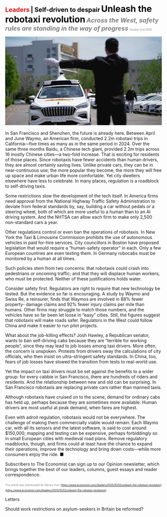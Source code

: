 <span style="color:#E3120B; font-size:14.9pt; font-weight:bold;">Leaders</span> <span style="color:#000000; font-size:14.9pt; font-weight:bold;">| Self-driven to despair</span>
<span style="color:#000000; font-size:21.0pt; font-weight:bold;">Unleash the robotaxi revolution</span>
<span style="color:#808080; font-size:14.9pt; font-weight:bold; font-style:italic;">Across the West, safety rules are standing in the way of progress</span>
<span style="color:#808080; font-size:6.2pt;">October 2nd 2025</span>

![](../images/008_Unleash_the_robotaxi_revolution/p0031_img01.jpeg)

In San Francisco and Shenzhen, the future is already here. Between April and June Waymo, an American firm, conducted 2.2m robotaxi trips in California—five times as many as in the same period in 2024. Over the same three months Baidu, a Chinese tech giant, provided 2.2m trips across 16 mostly Chinese cities—a two-fold increase. That is exciting for residents of those places. Since robotaxis have fewer accidents than human drivers, they are almost certainly saving lives. Unlike private cars, they can be in near-continuous use; the more popular they become, the more they will free up space and make urban life more comfortable. Yet city dwellers elsewhere have less to celebrate. In many places, regulation is a roadblock to self-driving taxis.

Some restrictions slow the development of the tech itself. In America firms need approval from the National Highway Traffic Safety Administration to deviate from federal standards by, say, building a car without pedals or a steering wheel, both of which are more useful to a human than to an AI driving system. And the NHTSA can allow each firm to make only 2,500 non-standard cars a year.

Other regulations control or even ban the operations of robotaxis. In New York the Taxi & Limousine Commission prohibits the use of autonomous vehicles in paid for-hire services. City councillors in Boston have proposed legislation that would require a “human-safety operator” in each. Only a few European countries are even testing them. In Germany robocabs must be monitored by a human at all times.

Such policies stem from two concerns: that robotaxis could crash into pedestrians or oncoming traffic; and that they will displace human workers, who must be protected. Neither of these justifications holds water.

Consider safety first. Regulators are right to require that new technology be tested. But the evidence so far is encouraging. A study by Waymo and Swiss Re, a reinsurer, finds that Waymos are involved in 88% fewer property- damage claims and 92% fewer injury claims per mile than humans. Other firms may struggle to match those numbers, and the vehicles have so far been let loose in “easy” cities. Still, the figures suggest that robotaxis will make roads safer. Regulators in the West could follow China and make it easier to run pilot projects.

What about the job-killing effects? Josh Hawley, a Republican senator, wants to ban self-driving cabs because they are “terrible for working people”, since they may lead to job losses among taxi drivers. More often, the concern is unspoken. Protests from drivers sway the calculations of city officials, who then insist on ultra-stringent safety standards. In China, too, fears of job losses have slowed the transition from tests to real-world use.

Yet the impact on taxi drivers must be set against the benefits to a wider group: for every cabbie in San Francisco, there are hundreds of riders and residents. And the relationship between new and old can be surprising. In San Francisco robotaxis are replacing private cars rather than manned taxis.

Although robotaxis have cruised on to the scene, demand for ordinary cabs has held up, perhaps because they are sometimes more available. Human drivers are most useful at peak demand, when fares are highest.

Even with adroit regulation, robotaxis would not be everywhere. The challenge of making them commercially viable would remain. Each Waymo car, with all its sensors and the latest software, is said to cost around $150,000; mapping and testing can be expensive, perhaps forbiddingly so in small European cities with medieval road plans. Remove regulatory roadblocks, though, and firms could at least have the chance to expand their operations, improve the technology and bring down costs—while more consumers enjoy the ride. ■

Subscribers to The Economist can sign up to our Opinion newsletter, which brings together the best of our leaders, columns, guest essays and reader correspondence.

<span style="color:#808080; font-size:6.2pt;">This article was downloaded by zlibrary from [https://www.economist.com//leaders/2025/10/02/unleash-the-robotaxi-revolution](https://www.economist.com//leaders/2025/10/02/unleash-the-robotaxi-revolution)</span>

Letters

Should work restrictions on asylum-seekers in Britain be reformed?